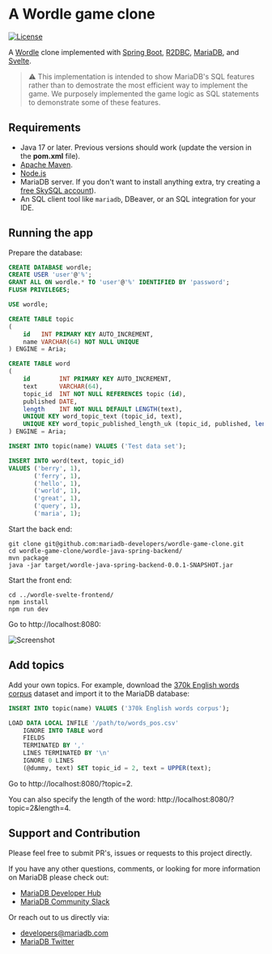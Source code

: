 # A Wordle game clone
[![License](https://img.shields.io/badge/License-MIT-blue.svg?style=plastic)](https://opensource.org/licenses/MIT)

A [Wordle](https://en.wikipedia.org/wiki/Wordle) clone implemented with [Spring Boot](https://spring.io/projects/spring-boot), [R2DBC](https://r2dbc.io/), [MariaDB](https://mariadb.com/), and [Svelte](https://svelte.dev/).

> ⚠️ This implementation is intended to show MariaDB's SQL features rather than to demostrate the most efficient way to implement the game. We purposely implemented the game logic as SQL statements to demonstrate some of these features.

## Requirements

- Java 17 or later. Previous versions should work (update the version
  in the **pom.xml** file).
- [Apache Maven](https://maven.apache.org).
- [Node.js](https://nodejs.org)
- MariaDB server. If you don't want to install
  anything extra, try creating a
  [free SkySQL account](https://mariadb.com/products/skysql)).
- An SQL client tool like `mariadb`, DBeaver, or an SQL integration for
  your IDE.

## Running the app

Prepare the database:

```sql
CREATE DATABASE wordle;
CREATE USER 'user'@'%';
GRANT ALL ON wordle.* TO 'user'@'%' IDENTIFIED BY 'password';
FLUSH PRIVILEGES;

USE wordle;

CREATE TABLE topic
(
    id   INT PRIMARY KEY AUTO_INCREMENT,
    name VARCHAR(64) NOT NULL UNIQUE
) ENGINE = Aria;

CREATE TABLE word
(
    id        INT PRIMARY KEY AUTO_INCREMENT,
    text      VARCHAR(64),
    topic_id  INT NOT NULL REFERENCES topic (id),
    published DATE,
    length    INT NOT NULL DEFAULT LENGTH(text),
    UNIQUE KEY word_topic_text (topic_id, text),
    UNIQUE KEY word_topic_published_length_uk (topic_id, published, length)
) ENGINE = Aria;

INSERT INTO topic(name) VALUES ('Test data set');

INSERT INTO word(text, topic_id)
VALUES ('berry', 1),
       ('ferry', 1),
       ('hello', 1),
       ('world', 1),
       ('great', 1),
       ('query', 1),
       ('maria', 1);
```

Start the back end:

```
git clone git@github.com:mariadb-developers/wordle-game-clone.git
cd wordle-game-clone/wordle-java-spring-backend/
mvn package
java -jar target/wordle-java-spring-backend-0.0.1-SNAPSHOT.jar
```

Start the front end:

```
cd ../wordle-svelte-frontend/
npm install
npm run dev
```

Go to http://localhost:8080:

![Screenshot](https://repository-images.githubusercontent.com/451800068/0e2f27cc-10d8-404c-b090-950ff8396561)

## Add topics

Add your own topics. For example, download the [370k English words corpus](https://www.kaggle.com/ruchi798/part-of-speech-tagging) dataset and import it to the MariaDB database:

```sql
INSERT INTO topic(name) VALUES ('370k English words corpus');

LOAD DATA LOCAL INFILE '/path/to/words_pos.csv'
    IGNORE INTO TABLE word
    FIELDS
    TERMINATED BY ','
    LINES TERMINATED BY '\n'
    IGNORE 0 LINES
    (@dummy, text) SET topic_id = 2, text = UPPER(text);
```

Go to http://localhost:8080/?topic=2.

You can also specify the length of the word: http://localhost:8080/?topic=2&length=4.

## Support and Contribution

Please feel free to submit PR's, issues or requests to this project
directly.

If you have any other questions, comments, or looking for more information
on MariaDB please check out:

* [MariaDB Developer Hub](https://mariadb.com/developers)
* [MariaDB Community Slack](https://r.mariadb.com/join-community-slack)

Or reach out to us directly via:

* [developers@mariadb.com](mailto:developers@mariadb.com)
* [MariaDB Twitter](https://twitter.com/mariadb)
